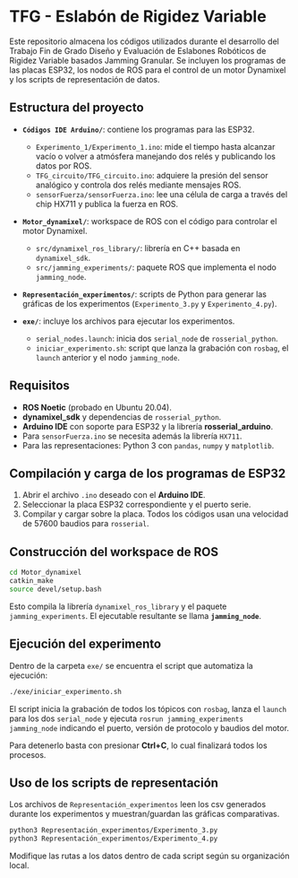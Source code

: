 # TFG - Eslabón de Rigidez Variable

Este repositorio almacena los códigos utilizados durante el desarrollo del Trabajo Fin de Grado Diseño y Evaluación de Eslabones Robóticos de Rigidez Variable basados Jamming Granular. Se incluyen los programas de las placas ESP32, los nodos de ROS para el control de un motor Dynamixel y los scripts de representación de datos.

## Estructura del proyecto

- **`Códigos IDE Arduino/`**: contiene los programas para las ESP32.
  - `Experimento_1/Experimento_1.ino`: mide el tiempo hasta alcanzar vacío o volver a atmósfera manejando dos relés y publicando los datos por ROS.
  - `TFG_circuito/TFG_circuito.ino`: adquiere la presión del sensor analógico y controla dos relés mediante mensajes ROS.
  - `sensorFuerza/sensorFuerza.ino`: lee una célula de carga a través del chip HX711 y publica la fuerza en ROS.

- **`Motor_dynamixel/`**: workspace de ROS con el código para controlar el motor Dynamixel.
  - `src/dynamixel_ros_library/`: librería en C++ basada en `dynamixel_sdk`.
  - `src/jamming_experiments/`: paquete ROS que implementa el nodo `jamming_node`.

- **`Representación_experimentos/`**: scripts de Python para generar las gráficas de los experimentos (`Experimento_3.py` y `Experimento_4.py`).

- **`exe/`**: incluye los archivos para ejecutar los experimentos.
  - `serial_nodes.launch`: inicia dos `serial_node` de `rosserial_python`.
  - `iniciar_experimento.sh`: script que lanza la grabación con `rosbag`, el `launch` anterior y el nodo `jamming_node`.

## Requisitos

- **ROS Noetic** (probado en Ubuntu 20.04).
- **dynamixel_sdk** y dependencias de `rosserial_python`.
- **Arduino IDE** con soporte para ESP32 y la librería **rosserial_arduino**.
- Para `sensorFuerza.ino` se necesita además la librería `HX711`.
- Para las representaciones: Python 3 con `pandas`, `numpy` y `matplotlib`.

## Compilación y carga de los programas de ESP32

1. Abrir el archivo `.ino` deseado con el **Arduino IDE**.
2. Seleccionar la placa ESP32 correspondiente y el puerto serie.
3. Compilar y cargar sobre la placa. Todos los códigos usan una velocidad de 57600 baudios para `rosserial`.

## Construcción del workspace de ROS

```bash
cd Motor_dynamixel
catkin_make
source devel/setup.bash
```

Esto compila la librería `dynamixel_ros_library` y el paquete `jamming_experiments`. El ejecutable resultante se llama **`jamming_node`**.

## Ejecución del experimento

Dentro de la carpeta `exe/` se encuentra el script que automatiza la ejecución:

```bash
./exe/iniciar_experimento.sh
```

El script inicia la grabación de todos los tópicos con `rosbag`, lanza el `launch` para los dos `serial_node` y ejecuta `rosrun jamming_experiments jamming_node` indicando el puerto, versión de protocolo y baudios del motor.

Para detenerlo basta con presionar **Ctrl+C**, lo cual finalizará todos los procesos.

## Uso de los scripts de representación

Los archivos de `Representación_experimentos` leen los csv generados durante los experimentos y muestran/guardan las gráficas comparativas.

```bash
python3 Representación_experimentos/Experimento_3.py
python3 Representación_experimentos/Experimento_4.py
```

Modifique las rutas a los datos dentro de cada script según su organización local.

